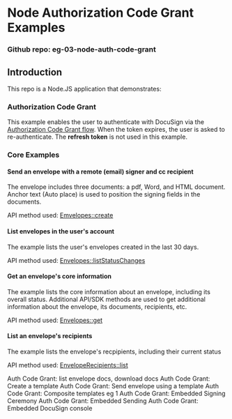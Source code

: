 # Node Authorization Code Grant Examples

### Github repo: eg-03-node-auth-code-grant

## Introduction
This repo is a Node.JS application that demonstrates:

### Authorization Code Grant
This example enables the user to authenticate with DocuSign via the 
[Authorization Code Grant flow](https://developers.docusign.com/esign-rest-api/guides/authentication/oauth2-code-grant). 
When the token expires, the user is asked to re-authenticate. 
The **refresh token** is not used in this example. 

### Core Examples

#### Send an envelope with a remote (email) signer and cc recipient
The envelope includes three documents: a pdf, Word, and HTML document. 
Anchor text (Auto place) is used to position the signing fields in the documents.

API method used: [Emvelopes::create](https://developers.docusign.com/esign-rest-api/guides/authentication/oauth2-code-grant)

#### List envelopes in the user's account
The example lists the user's envelopes created in the last 30 days.

API method used: [Envelopes::listStatusChanges](https://developers.docusign.com/esign-rest-api/reference/Envelopes/Envelopes/listStatusChanges)

#### Get an envelope's core information
The example lists the core information about an envelope, including its overall status.
Additional API/SDK methods are used to get additional information about the 
envelope, its documents, recipients, etc.

API method used: [Envelopes::get](https://developers.docusign.com/esign-rest-api/reference/Envelopes/Envelopes/get)

#### List an envelope's recipients
The example lists the envelope's recpipients, including their current status

API method used: [EnvelopeRecipients::list](https://developers.docusign.com/esign-rest-api/reference/Envelopes/EnvelopeRecipients/list)

Auth Code Grant: list envelope docs, download docs
Auth Code Grant: Create a template
Auth Code Grant: Send envelope using a template
Auth Code Grant: Composite templates eg 1
Auth Code Grant: Embedded Signing Ceremony
Auth Code Grant: Embedded Sending
Auth Code Grant: Embedded DocuSign console
